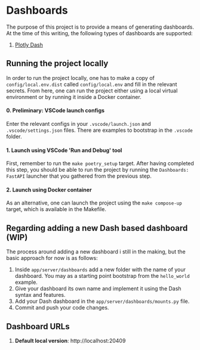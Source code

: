 # Dashboards


The purpose of this project is to provide a means of generating dashboards. At the time of this writing, the following types of dashboards are supported:
1. [Plotly Dash](https://plotly.com/dash/)


## Running the project locally
In order to run the project locally, one has to make a copy of `config/local.env.dist` called `config/local.env`
and fill in the relevant secrets. From here, one can run the project either using a local virtual environment
or by running it inside a Docker container.

#### 0. Preliminary: VSCode launch configs
Enter the relevant configs in your `.vscode/launch.json` and `.vscode/settings.json` files. There are examples to bootstrap in the `.vscode` folder.


#### 1. Launch using VSCode 'Run and Debug' tool
First, remember to run the `make poetry_setup` target. After having completed this step, you should be able to run the project
by running the `Dashboards: FastAPI` launcher that you gathered from the previous step.

#### 2. Launch using Docker container
As an alternative, one can launch the project using the `make compose-up` target, which is available in the Makefile.


## Regarding adding a new Dash based dashboard (WIP)
The process around adding a new dashboard i still in the making, but the basic approach for now is as follows:
1. Inside `app/server/dashboards` add a new folder with the name of your dashboard. You may as a starting point bootstrap from the `hello_world` example.
2. Give your dashboard its own name and implement it using the Dash syntax and features.
3. Add your Dash dashboard in the `app/server/dashboards/mounts.py` file.
4. Commit and push your code changes.


## Dashboard URLs
1. **Default local version**: http://localhost:20409
